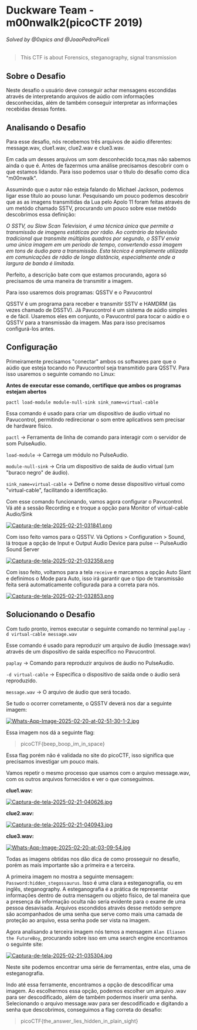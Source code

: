 # Duckware Team - m00nwalk2(picoCTF 2019)

###### Solved by @0xpics and @JoaoPedroPiceli

> This CTF is about Forensics, steganography, signal transmission 

## Sobre o Desafio

Neste desafio o usuário deve conseguir achar mensagens escondidas através de interpretando arquivos de aúdio com informações desconhecidas, além de também conseguir interpretar as informações recebidas dessas fontes.

## Analisando o Desafio

Para esse desafio, nós recebemos três arquivos de aúdio diferentes: message.wav, clue1.wav, clue2.wav e clue3.wav.

Em cada um desses arquivos um som desconhecido toca,mas não sabemos ainda o que é. Antes de fazermos uma análise precisamos descobrir com o que estamos lidando. Para isso podemos usar o título do desafio como dica "m00nwalk".

Assumindo que o autor não esteja falando do Michael Jackson, podemos ligar esse título ao pouso lunar. Pesquisando um pouco podemos descobrir que as as imagens transmitidas da Lua pelo Apolo 11 foram feitas através de um metódo chamado SSTV, procurando um pouco sobre esse metódo descobrimos essa definição:

*O SSTV, ou Slow Scan Television, é uma técnica única que permite a transmissão de imagens estáticas por rádio. Ao contrário da televisão tradicional que transmite múltiplos quadros por segundo, o SSTV envia uma única imagem em um período de tempo, convertendo essa imagem em tons de áudio para a transmissão. Esta técnica é amplamente utilizada em comunicações de rádio de longa distância, especialmente onde a largura de banda é limitada.*

Perfeito, a descrição bate com que estamos procurando, agora só precisamos de uma maneira de transmitir a imagem.

Para isso usaremos dois programas: QSSTV e o Pavucontrol
 
QSSTV é um programa para receber e transmitir SSTV e HAMDRM (às vezes chamado de DSSTV). Já Pavucontrol é um sistema de aúdio simples e de fácil. Usaremos eles em conjunto, o Pavucontrol para tocar o aúdio e o QSSTV para a transmissão da imagem. Mas para isso precisamos configurá-los antes.

## Configuração

Primeiramente precisamos "conectar" ambos os softwares pare que o aúdio que esteja tocando no Pavucontrol seja transmitido para QSSTV. Para isso usaremos o seguinte comando no Linux:

**Antes de executar esse comando, certifique que ambos os programas estejam abertos**

`pactl load-module module-null-sink sink_name=virtual-cable`

Essa comando é usado para criar um dispositivo de áudio virtual no Pavucontrol, permitindo redirecionar o som entre aplicativos sem precisar de hardware físico.

`pactl` → Ferramenta de linha de comando para interagir com o servidor de som PulseAudio.

`load-module` → Carrega um módulo no PulseAudio.

`module-null-sink` → Cria um dispositivo de saída de áudio virtual (um "buraco negro" de áudio).

`sink_name=virtual-cable` → Define o nome desse dispositivo virtual como "virtual-cable", facilitando a identificação.

Com esse comando funcionando, vamos agora configurar o Pavucontrol. Vá até a sessão Recording e e troque a opção para Monitor of virtual-cable Audio/Sink

[![Captura-de-tela-2025-02-21-031841.png](https://i.postimg.cc/sDWZD6dj/Captura-de-tela-2025-02-21-031841.png)](https://postimg.cc/GHcpXjmV)

Com isso feito vamos para o QSSTV. Vá Options > Configuration > Sound, lá troque a opção de Input e Output Audio Device para pulse -- PulseAudio Sound Server

[![Captura-de-tela-2025-02-21-032358.png](https://i.postimg.cc/mDwsTFBN/Captura-de-tela-2025-02-21-032358.png)](https://postimg.cc/62yS0q7y)

Com isso feito, voltamos para a tela `receive` e marcamos a opção Auto Slant e definimos o Mode para Auto, isso irá garantir que o tipo de transmissão feita será automaticamente cofigurada para a correta para nós.

[![Captura-de-tela-2025-02-21-032853.png](https://i.postimg.cc/JzPY7ckh/Captura-de-tela-2025-02-21-032853.png)](https://postimg.cc/gxLHNh49)

## Solucionando o Desafio

Com tudo pronto, iremos executar o seguinte comando no terminal `paplay -d virtual-cable message.wav`

Esse comando é usado para reproduzir um arquivo de áudio (message.wav) através de um dispositivo de saída específico no Pavucontrol.

`paplay` → Comando para reproduzir arquivos de áudio no PulseAudio.

`-d virtual-cable` → Especifica o dispositivo de saída onde o áudio será reproduzido.

`message.wav` → O arquivo de áudio que será tocado.

Se tudo o ocorrer corretamente, o QSSTV deverá nos dar a seguinte imagem:

[![Whats-App-Image-2025-02-20-at-02-51-30-1-2.jpg](https://i.postimg.cc/zv23XQ8j/Whats-App-Image-2025-02-20-at-02-51-30-1-2.jpg)](https://postimg.cc/q6np1jth)

Essa imagem nos dá a seguinte flag:

>picoCTF{beep_boop_im_in_space}

Essa flag porém não é validada no site do picoCTF, isso significa que precisamos investigar um pouco mais.

Vamos repetir o mesmo processo que usamos com o arquivo message.wav, com os outros arquivos fornecidos e ver o que conseguimos.

**clue1.wav:**

[![Captura-de-tela-2025-02-21-040626.jpg](https://i.postimg.cc/J4t5cVDR/Captura-de-tela-2025-02-21-040626.jpg)](https://postimg.cc/ppbjRSJS)

**clue2.wav:**

[![Captura-de-tela-2025-02-21-040943.jpg](https://i.postimg.cc/W4VZyQ3F/Captura-de-tela-2025-02-21-040943.jpg)](https://postimg.cc/bZ6dDV1p)

**clue3.wav:**

[![Whats-App-Image-2025-02-20-at-03-09-54.jpg](https://i.postimg.cc/CK0MY0b0/Whats-App-Image-2025-02-20-at-03-09-54.jpg)](https://postimg.cc/21HNFPH9)

Todas as imagens obtidas nos dão dica de como prosseguir no desafio, porém as mais importante são a primeira e a terceira.

A primeira imagem no mostra a seguinte mensagem: `Password:hidden_stegossaurus`. Isso é uma clara a esteganografia, ou em inglês, steganography. A esteganografia é a prática de representar informações dentro de outra mensagem ou objeto físico, de tal maneira que a presença da informação oculta não seria evidente para o exame de uma pessoa desavisada. Arquivos escondidos através desse metódo sempre são acompanhados de uma senha que serve como mais uma camada de proteção ao arquivo, essa senha pode ser vista na imagem.

Agora analisando a terceira imagem nós temos a mensagem `Alan Eliasen the FutureBoy`, procurando sobre isso em uma search engine encontramos o seguinte site:

[![Captura-de-tela-2025-02-21-035304.jpg](https://i.postimg.cc/Bvy0bGKt/Captura-de-tela-2025-02-21-035304.jpg)](https://postimg.cc/DWqDpH5K)

Neste site podemos encontrar uma série de ferramentas, entre elas, uma de esteganografia.

Indo até essa ferramente, encontramos a opção de descodificar uma imagem. Ao escolhermos essa opção, podemos escolher um arquivo .wav para ser descodificado, além de também podermos inserir uma senha. Selecionando o arquivo message.wav para ser descodificado e digitando a senha que descobrimos, conseguimos a flag correta do desafio:

>picoCTF{the_answer_lies_hidden_in_plain_sight}
